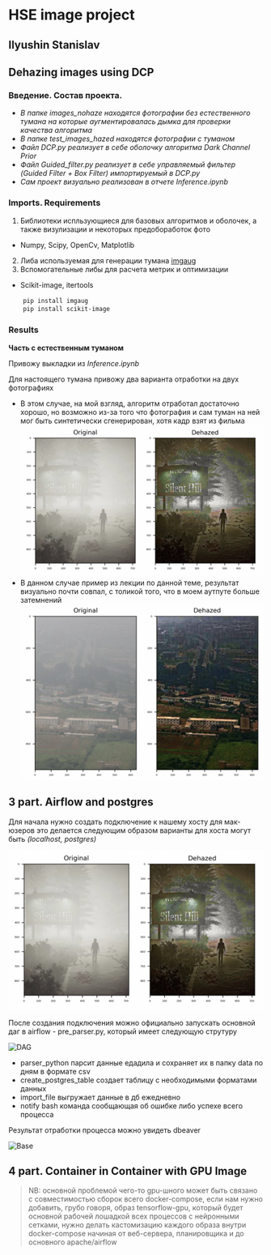 # HSE image project

## Ilyushin Stanislav
## Dehazing images using DCP

### Введение. Состав проекта.

* _В папке images_nohaze находятся фотографии без естественного тумана на которые аугментировалась дымка для проверки качества алгоритма_
* _В папке test_images_hazed находятся фотографии с туманом_
* _Файл DCP.py реализует в себе оболочку алгоритма Dark Channel Prior_
* _Файл Guided_filter.py реализует в себе управляемый фильтер (Guided Filter + Box Filter) импортируемый в DCP.py_
* _Сам проект визуально реализован в отчете Inference.ipynb_

### Imports. Requirements

1. Библиотеки испльзующиеся для базовых алгоритмов и оболочек, а также визулизации и некоторых предобоработок фото
  * Numpy, Scipy, OpenCv, Matplotlib
2. Либа используемая для генерации тумана [imgaug](https://imgaug.readthedocs.io/en/latest/)
3. Вспомогательные либы для расчета метрик и оптимизации
  * Scikit-image, itertools
```Bash
    pip install imgaug
    pip install scikit-image
```

### Results

**Часть с естественным туманом**

Привожу выкладки из *Inference.ipynb* 

Для настоящего тумана привожу два варианта отработки на двух фотографиях
 
* В этом случае, на мой взгляд, алгоритм отработал достаточно хорошо, но возможно из-за того что фотография и сам туман на ней мог быть синтетически сгенерирован, хотя кадр взят из фильма ![Первый пример](output_pics/Out_haze.png)
* В данном случае пример из лекции по данной теме, результат визуально почти совпал, с толикой того, что в моем аутпуте больше затемнений ![Второй пример](output_pics/Out_haze_1.png)

## 3 part. Airflow and postgres

Для начала нужно создать подключение к нашему хосту для мак-юзеров это делается следующим образом варианты для хоста могут быть _(localhost, postgres)_

![Connection](output_pics/Out_haze.png)

После создания подключения можно официально запускать основной даг в airflow - pre_parser.py, который имеет следующую струтуру 

![DAG](dag_screen.png)

* parser_python парсит данные едадила и сохраняет их в папку data по дням в формате csv
* create_postgres_table создает таблицу с необходимыми форматами данных
* import_file выгружает данные в дб ежедневно
* notify bash команда сообщающая об ошибке либо успехе всего процесса

Результат отработки процесса можно увидеть dbeaver

![Base](db_screen.png)

## 4 part. Container in Container with GPU Image

> NB: основной проблемой чего-то gpu-шного может быть связано с совместимостью сборок всего docker-compose, если нам нужно добавить, грубо говоря, образ tensorflow-gpu, который будет основной рабочей лошадкой всех процессов с нейронными сетками, нужно делать кастомизацию каждого образа внутри docker-compose начиная от веб-сервера, планировщика и до основного apache/airflow
